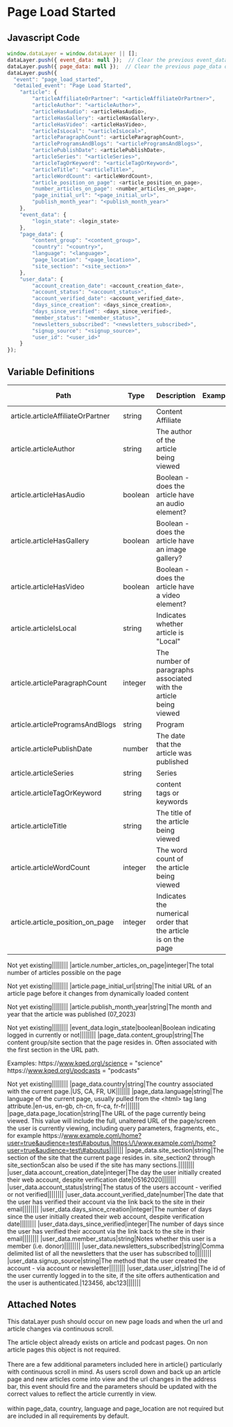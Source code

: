 # Page Load Started

### 

## Javascript Code
```js
window.dataLayer = window.dataLayer || [];
dataLayer.push({ event_data: null });  // Clear the previous event_data object.
dataLayer.push({ page_data: null });  // Clear the previous page_data object.
dataLayer.push({
  "event": "page_load_started",
  "detailed_event": "Page Load Started",
    "article": {
        "articleAffiliateOrPartner": "<articleAffiliateOrPartner>",
        "articleAuthor": "<articleAuthor>",
        "articleHasAudio": <articleHasAudio>,
        "articleHasGallery": <articleHasGallery>,
        "articleHasVideo": <articleHasVideo>,
        "articleIsLocal": "<articleIsLocal>",
        "articleParagraphCount": <articleParagraphCount>,
        "articleProgramsAndBlogs": "<articleProgramsAndBlogs>",
        "articlePublishDate": <articlePublishDate>,
        "articleSeries": "<articleSeries>",
        "articleTagOrKeyword": "<articleTagOrKeyword>",
        "articleTitle": "<articleTitle>",
        "articleWordCount": <articleWordCount>,
        "article_position_on_page": <article_position_on_page>,
        "number_articles_on_page": <number_articles_on_page>,
        "page_initial_url": "<page_initial_url>",
        "publish_month_year": "<publish_month_year>"
    },
    "event_data": {
        "login_state": <login_state>
    },
    "page_data": {
        "content_group": "<content_group>",
        "country": "<country>",
        "language": "<language>",
        "page_location": "<page_location>",
        "site_section": "<site_section>"
    },
    "user_data": {
        "account_creation_date": <account_creation_date>,
        "account_status": "<account_status>",
        "account_verified_date": <account_verified_date>,
        "days_since_creation": <days_since_creation>,
        "days_since_verified": <days_since_verified>,
        "member_status": "<member_status>",
        "newsletters_subscribed": "<newsletters_subscribed>",
        "signup_source": "<signup_source>",
        "user_id": "<user_id>"
    }
});
```

## Variable Definitions

|Path|Type|Description|Example|Pattern|Min Length|Max Length|Minimum|Maximum|Multiple Of|
| --- | --- | --- | --- | --- | --- | --- | --- | --- | --- |
|article.articleAffiliateOrPartner|string|Content Affiliate||||||||
|article.articleAuthor|string|The author of the article being viewed||||||||
|article.articleHasAudio|boolean|Boolean - does the article have an audio element?||||||||
|article.articleHasGallery|boolean|Boolean - does the article have an image gallery?||||||||
|article.articleHasVideo|boolean|Boolean - does the article have a video element?||||||||
|article.articleIsLocal|string|Indicates whether article is "Local"||||||||
|article.articleParagraphCount|integer|The number of paragraphs associated with the article being viewed||||||||
|article.articleProgramsAndBlogs|string|Program||||||||
|article.articlePublishDate|number|The date that the article was published||||||||
|article.articleSeries|string|Series||||||||
|article.articleTagOrKeyword|string|content tags or keywords||||||||
|article.articleTitle|string|The title of the article being viewed||||||||
|article.articleWordCount|integer|The word count of the article being viewed||||||||
|article.article_position_on_page|integer|Indicates the numerical order that the article is on the page

Not yet existing||||||||
|article.number_articles_on_page|integer|The total number of articles possible on the page

Not yet existing||||||||
|article.page_initial_url|string|The initial URL of an article page before it changes from dynamically loaded content

Not yet existing||||||||
|article.publish_month_year|string|The month and year that the article was published \(07\_2023\) 

Not yet existing||||||||
|event_data.login_state|boolean|Boolean indicating logged in currently or not||||||||
|page_data.content_group|string|The content group\/site section that the page resides in. Often associated with the first section in the URL path. 

Examples: https:\/\/www.kqed.org\/science = "science" 
https:\/\/www.kqed.org\/podcasts = "podcasts"

Not yet existing||||||||
|page_data.country|string|The country associated with the current page.|US, CA, FR, UK|||||||
|page_data.language|string|The language of the current page, usually pulled from the &lt;html&gt; tag lang attribute.|en-us, en-gb, ch-cn, fr-ca, fr-fr|||||||
|page_data.page_location|string|The URL of the page currently being viewed. This value will include the full, unaltered URL of the page\/screen the user is currently viewing, including query parameters, fragments, etc., for example https:\/\/www.example.com\/home?user=true&audience=test\#aboutus.|https:\/\/www.example.com\/home?user=true&audience=test\#aboutus|||||||
|page_data.site_section|string|The section of the site that the current page resides in. site\_section2 through site\_section5can also be used if the site has many sections.||||||||
|user_data.account_creation_date|integer|The day the user initially created their web account, despite verification date|05162020|||||||
|user_data.account_status|string|The status of the users account - verified or not verified||||||||
|user_data.account_verified_date|number|The date that the user has verified their account via the link back to the site in their email||||||||
|user_data.days_since_creation|integer|The number of days since the user initially created their web account, despite verification date||||||||
|user_data.days_since_verified|integer|The number of days since the user has verified their account via the link back to the site in their email||||||||
|user_data.member_status|string|Notes whether this user is a member \(i.e. donor\)||||||||
|user_data.newsletters_subscribed|string|Comma delimited list of all the newsletters that the user has subscribed to||||||||
|user_data.signup_source|string|The method that the user created the account - via account or newsletter||||||||
|user_data.user_id|string|The id of the user currently logged in to the site, if the site offers authentication and the user is authenticated.|123456, abc123|||||||

## Attached Notes

<p>This dataLayer push should occur on new page loads and when the url and article changes via continuous scroll.</p>
<p>The article object already exists on article and podcast pages. On non article pages this object is not required.<br /><br />There are a few additional parameters included here in article{} particularly with continuous scroll in mind. As users scroll down and back up an article page and new articles come into view and the url changes in the address bar, this event should fire and the parameters should be updated with the correct values to reflect the article currently in view.<br /><br />within page_data, country, language and page_location are not required but are included in all requirements by default.</p>
